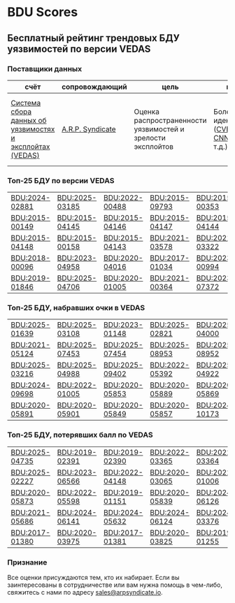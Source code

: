
# BDU Scores
## Бесплатный рейтинг трендовых БДУ уязвимостей по версии VEDAS

### Поставщики данных
| счёт | cопровождающий | цель | покрытие | определение | частота |
| ----- | ---------- | ------- | -------- | ----------- | --------- |
| [Система сбора данных об уязвимостях и эксплойтах (VEDAS)](https://vedas.arpsyndicate.io) | [A.R.P. Syndicate](https://www.arpsyndicate.io) | Оценка распространенности уязвимостей и зрелости эксплойтов | Более 150 идентификаторов ([CVE](https://github.com/ARPSyndicate/cve-scores), [EUVD](https://github.com/ARPSyndicate/euvd-scores), [CNNVD](https://github.com/ARPSyndicate/cnnvd-scores), [BDU](https://github.com/ARPSyndicate/bdu-scores) и т.д.) | Аналитические данные с открытым исходным кодом (OSINT), полученные от [Exploit Observer](https://www.exploit.observer) | 12-16 часов |



<h3>Топ-25 БДУ по версии VEDAS</h3>

<table>
  <tr>
    <td><a href='https://vedas.arpsyndicate.io/?vuln=BDU:2024-02881'>BDU:2024-02881</a></td>
    <td><a href='https://vedas.arpsyndicate.io/?vuln=BDU:2025-03185'>BDU:2025-03185</a></td>
    <td><a href='https://vedas.arpsyndicate.io/?vuln=BDU:2022-00488'>BDU:2022-00488</a></td>
    <td><a href='https://vedas.arpsyndicate.io/?vuln=BDU:2015-09793'>BDU:2015-09793</a></td>
    <td><a href='https://vedas.arpsyndicate.io/?vuln=BDU:2015-00353'>BDU:2015-00353</a></td>
  </tr>
  <tr>
    <td><a href='https://vedas.arpsyndicate.io/?vuln=BDU:2015-00149'>BDU:2015-00149</a></td>
    <td><a href='https://vedas.arpsyndicate.io/?vuln=BDU:2015-04145'>BDU:2015-04145</a></td>
    <td><a href='https://vedas.arpsyndicate.io/?vuln=BDU:2015-04146'>BDU:2015-04146</a></td>
    <td><a href='https://vedas.arpsyndicate.io/?vuln=BDU:2015-04147'>BDU:2015-04147</a></td>
    <td><a href='https://vedas.arpsyndicate.io/?vuln=BDU:2015-04144'>BDU:2015-04144</a></td>
  </tr>
  <tr>
    <td><a href='https://vedas.arpsyndicate.io/?vuln=BDU:2015-04148'>BDU:2015-04148</a></td>
    <td><a href='https://vedas.arpsyndicate.io/?vuln=BDU:2015-00158'>BDU:2015-00158</a></td>
    <td><a href='https://vedas.arpsyndicate.io/?vuln=BDU:2015-04143'>BDU:2015-04143</a></td>
    <td><a href='https://vedas.arpsyndicate.io/?vuln=BDU:2021-03578'>BDU:2021-03578</a></td>
    <td><a href='https://vedas.arpsyndicate.io/?vuln=BDU:2021-03322'>BDU:2021-03322</a></td>
  </tr>
  <tr>
    <td><a href='https://vedas.arpsyndicate.io/?vuln=BDU:2018-00096'>BDU:2018-00096</a></td>
    <td><a href='https://vedas.arpsyndicate.io/?vuln=BDU:2023-04958'>BDU:2023-04958</a></td>
    <td><a href='https://vedas.arpsyndicate.io/?vuln=BDU:2020-04016'>BDU:2020-04016</a></td>
    <td><a href='https://vedas.arpsyndicate.io/?vuln=BDU:2017-01034'>BDU:2017-01034</a></td>
    <td><a href='https://vedas.arpsyndicate.io/?vuln=BDU:2023-00994'>BDU:2023-00994</a></td>
  </tr>
  <tr>
    <td><a href='https://vedas.arpsyndicate.io/?vuln=BDU:2019-01846'>BDU:2019-01846</a></td>
    <td><a href='https://vedas.arpsyndicate.io/?vuln=BDU:2025-04706'>BDU:2025-04706</a></td>
    <td><a href='https://vedas.arpsyndicate.io/?vuln=BDU:2020-01005'>BDU:2020-01005</a></td>
    <td><a href='https://vedas.arpsyndicate.io/?vuln=BDU:2021-00364'>BDU:2021-00364</a></td>
    <td><a href='https://vedas.arpsyndicate.io/?vuln=BDU:2023-07372'>BDU:2023-07372</a></td>
  </tr>
</table>


<h3>Топ-25 БДУ, набравших очки в VEDAS</h3>

<table>
  <tr>
    <td><a href='https://vedas.arpsyndicate.io/?vuln=BDU:2025-01639'>BDU:2025-01639</a></td>
    <td><a href='https://vedas.arpsyndicate.io/?vuln=BDU:2025-03108'>BDU:2025-03108</a></td>
    <td><a href='https://vedas.arpsyndicate.io/?vuln=BDU:2023-01148'>BDU:2023-01148</a></td>
    <td><a href='https://vedas.arpsyndicate.io/?vuln=BDU:2025-02821'>BDU:2025-02821</a></td>
    <td><a href='https://vedas.arpsyndicate.io/?vuln=BDU:2025-04000'>BDU:2025-04000</a></td>
  </tr>
  <tr>
    <td><a href='https://vedas.arpsyndicate.io/?vuln=BDU:2021-05124'>BDU:2021-05124</a></td>
    <td><a href='https://vedas.arpsyndicate.io/?vuln=BDU:2025-07453'>BDU:2025-07453</a></td>
    <td><a href='https://vedas.arpsyndicate.io/?vuln=BDU:2025-07454'>BDU:2025-07454</a></td>
    <td><a href='https://vedas.arpsyndicate.io/?vuln=BDU:2025-08953'>BDU:2025-08953</a></td>
    <td><a href='https://vedas.arpsyndicate.io/?vuln=BDU:2025-08952'>BDU:2025-08952</a></td>
  </tr>
  <tr>
    <td><a href='https://vedas.arpsyndicate.io/?vuln=BDU:2025-03216'>BDU:2025-03216</a></td>
    <td><a href='https://vedas.arpsyndicate.io/?vuln=BDU:2025-04988'>BDU:2025-04988</a></td>
    <td><a href='https://vedas.arpsyndicate.io/?vuln=BDU:2025-09402'>BDU:2025-09402</a></td>
    <td><a href='https://vedas.arpsyndicate.io/?vuln=BDU:2022-05392'>BDU:2022-05392</a></td>
    <td><a href='https://vedas.arpsyndicate.io/?vuln=BDU:2025-04922'>BDU:2025-04922</a></td>
  </tr>
  <tr>
    <td><a href='https://vedas.arpsyndicate.io/?vuln=BDU:2024-09698'>BDU:2024-09698</a></td>
    <td><a href='https://vedas.arpsyndicate.io/?vuln=BDU:2022-01005'>BDU:2022-01005</a></td>
    <td><a href='https://vedas.arpsyndicate.io/?vuln=BDU:2020-05853'>BDU:2020-05853</a></td>
    <td><a href='https://vedas.arpsyndicate.io/?vuln=BDU:2020-05889'>BDU:2020-05889</a></td>
    <td><a href='https://vedas.arpsyndicate.io/?vuln=BDU:2020-05869'>BDU:2020-05869</a></td>
  </tr>
  <tr>
    <td><a href='https://vedas.arpsyndicate.io/?vuln=BDU:2020-05891'>BDU:2020-05891</a></td>
    <td><a href='https://vedas.arpsyndicate.io/?vuln=BDU:2020-05901'>BDU:2020-05901</a></td>
    <td><a href='https://vedas.arpsyndicate.io/?vuln=BDU:2020-05849'>BDU:2020-05849</a></td>
    <td><a href='https://vedas.arpsyndicate.io/?vuln=BDU:2020-05857'>BDU:2020-05857</a></td>
    <td><a href='https://vedas.arpsyndicate.io/?vuln=BDU:2024-10173'>BDU:2024-10173</a></td>
  </tr>
</table>


<h3>Топ-25 БДУ, потерявших балл по VEDAS</h3>

<table>
  <tr>
    <td><a href='https://vedas.arpsyndicate.io/?vuln=BDU:2025-04735'>BDU:2025-04735</a></td>
    <td><a href='https://vedas.arpsyndicate.io/?vuln=BDU:2019-02391'>BDU:2019-02391</a></td>
    <td><a href='https://vedas.arpsyndicate.io/?vuln=BDU:2019-02390'>BDU:2019-02390</a></td>
    <td><a href='https://vedas.arpsyndicate.io/?vuln=BDU:2022-03365'>BDU:2022-03365</a></td>
    <td><a href='https://vedas.arpsyndicate.io/?vuln=BDU:2022-03364'>BDU:2022-03364</a></td>
  </tr>
  <tr>
    <td><a href='https://vedas.arpsyndicate.io/?vuln=BDU:2025-02227'>BDU:2025-02227</a></td>
    <td><a href='https://vedas.arpsyndicate.io/?vuln=BDU:2023-06566'>BDU:2023-06566</a></td>
    <td><a href='https://vedas.arpsyndicate.io/?vuln=BDU:2022-04148'>BDU:2022-04148</a></td>
    <td><a href='https://vedas.arpsyndicate.io/?vuln=BDU:2020-03065'>BDU:2020-03065</a></td>
    <td><a href='https://vedas.arpsyndicate.io/?vuln=BDU:2022-01006'>BDU:2022-01006</a></td>
  </tr>
  <tr>
    <td><a href='https://vedas.arpsyndicate.io/?vuln=BDU:2020-05873'>BDU:2020-05873</a></td>
    <td><a href='https://vedas.arpsyndicate.io/?vuln=BDU:2022-05598'>BDU:2022-05598</a></td>
    <td><a href='https://vedas.arpsyndicate.io/?vuln=BDU:2019-01151'>BDU:2019-01151</a></td>
    <td><a href='https://vedas.arpsyndicate.io/?vuln=BDU:2020-05839'>BDU:2020-05839</a></td>
    <td><a href='https://vedas.arpsyndicate.io/?vuln=BDU:2024-06126'>BDU:2024-06126</a></td>
  </tr>
  <tr>
    <td><a href='https://vedas.arpsyndicate.io/?vuln=BDU:2021-05686'>BDU:2021-05686</a></td>
    <td><a href='https://vedas.arpsyndicate.io/?vuln=BDU:2024-06141'>BDU:2024-06141</a></td>
    <td><a href='https://vedas.arpsyndicate.io/?vuln=BDU:2024-05632'>BDU:2024-05632</a></td>
    <td><a href='https://vedas.arpsyndicate.io/?vuln=BDU:2024-06124'>BDU:2024-06124</a></td>
    <td><a href='https://vedas.arpsyndicate.io/?vuln=BDU:2024-03376'>BDU:2024-03376</a></td>
  </tr>
  <tr>
    <td><a href='https://vedas.arpsyndicate.io/?vuln=BDU:2017-01380'>BDU:2017-01380</a></td>
    <td><a href='https://vedas.arpsyndicate.io/?vuln=BDU:2020-03975'>BDU:2020-03975</a></td>
    <td><a href='https://vedas.arpsyndicate.io/?vuln=BDU:2017-01381'>BDU:2017-01381</a></td>
    <td><a href='https://vedas.arpsyndicate.io/?vuln=BDU:2020-03825'>BDU:2020-03825</a></td>
    <td><a href='https://vedas.arpsyndicate.io/?vuln=BDU:2019-01255'>BDU:2019-01255</a></td>
  </tr>
</table>


### Признание
Все оценки присуждаются тем, кто их набирает.
Если вы заинтересованы в сотрудничестве или вам нужна помощь в чем-либо, свяжитесь с нами по адресу [sales@arpsyndicate.io](mailto:sales@arpsyndicate.io).

